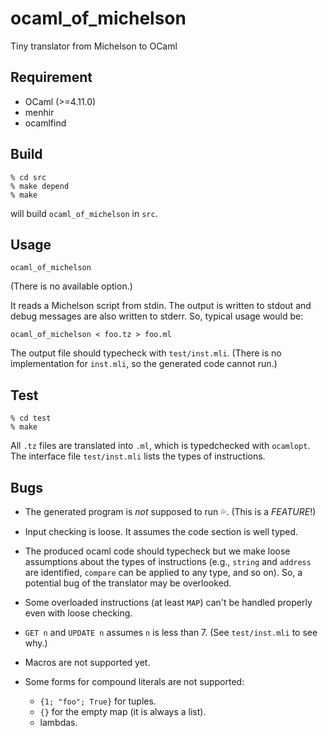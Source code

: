 # ocaml_of_michelson
Tiny translator from Michelson to OCaml

## Requirement

* OCaml (>=4.11.0)
* menhir
* ocamlfind

## Build

```
% cd src
% make depend
% make
```

will build `ocaml_of_michelson` in `src`.

## Usage

```
ocaml_of_michelson
```
(There is no available option.)

It reads a Michelson script from stdin.
The output is written to stdout and debug messages are also written to stderr.
So, typical usage would be:

```
ocaml_of_michelson < foo.tz > foo.ml
```

The output file should typecheck with `test/inst.mli`.  (There is no
implementation for `inst.mli`, so the generated code cannot run.)

## Test

```
% cd test
% make
```

All `.tz` files are translated into `.ml`, which is typedchecked with `ocamlopt`.
The interface file `test/inst.mli` lists the types of instructions.

## Bugs

* The generated program is _not_ supposed to run :sweat_drops:.  (This is a *FEATURE*!)

* Input checking is loose.  It assumes the code section is well typed.

* The produced ocaml code should typecheck but we make loose assumptions about the types of instructions
(e.g., `string` and `address` are identified, `compare` can be applied to any type, and so on).
So, a potential bug of the translator may be overlooked.

* Some overloaded instructions (at least `MAP`) can't be handled properly even with loose checking.

* `GET n` and `UPDATE n` assumes `n` is less than 7.  (See `test/inst.mli` to see why.)

* Macros are not supported yet.

* Some forms for compound literals are not supported:
    * `{1; "foo"; True}` for tuples.
    * `{}` for the empty map (it is always a list).
    * lambdas.
